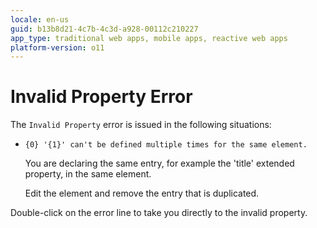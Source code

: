 ```yaml
---
locale: en-us
guid: b13b8d21-4c7b-4c3d-a928-00112c210227
app_type: traditional web apps, mobile apps, reactive web apps
platform-version: o11
---
```


# Invalid Property Error

The `Invalid Property` error is issued in the following situations:

* `{0} '{1}' can't be defined multiple times for the same element.`
  
    You are declaring the same entry, for example the 'title' extended property, in the same element.

    Edit the element and remove the entry that is duplicated.

Double-click on the error line to take you directly to the invalid property.
